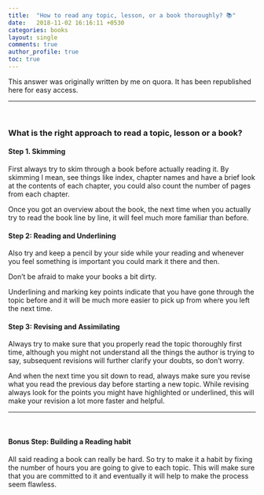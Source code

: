 ```yaml
---
title:  "How to read any topic, lesson, or a book thoroughly? 📚"
date:   2018-11-02 16:16:11 +0530
categories: books 
layout: single
comments: true
author_profile: true
toc: true 
---
```


This answer was originally written by me on quora. It has been republished here for easy access. 

***
<br>

### **What is the right approach to read a topic, lesson or a book?**

#### **Step 1. Skimming**
First always try to skim through a book before actually reading it. By skimming I mean, see things like index, chapter names and have a brief look at the contents of each chapter, you could also count the number of pages from each chapter. 

Once you got an overview about the book, the next time when you actually try to read the book line by line, it will feel much more familiar than before.

#### **Step 2: Reading and Underlining**
Also try and keep a pencil by your side while your reading and whenever you feel something is important you could mark it there and then. 

Don’t be afraid to make your books a bit dirty. 

Underlining and marking key points indicate that you have gone through the topic before and it will be much more easier to pick up from where you left the next time.

#### **Step 3: Revising and Assimilating**

Always try to make sure that you properly read the topic thoroughly first time, although you might not understand all the things the author is trying to say, subsequent revisions will further clarify your doubts, so don’t worry. 

And when the next time you sit down to read, always make sure you revise what you read the previous day before starting a new topic. While revising always look for the points you might have highlighted or underlined, this will make your revision a lot more faster and helpful.

***
<br>

#### **Bonus Step: Building a Reading habit**
All said reading a book can really be hard. So try to make it a habit by fixing the number of hours you are going to give to each topic. This will make sure that you are committed to it and eventually it will help to make the process seem flawless.
